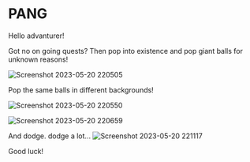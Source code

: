 # PANG

Hello advanturer!

Got no on going quests? 
Then pop into existence and pop giant balls for unknown reasons!

![Screenshot 2023-05-20 220505](https://github.com/Asari87/PANG/assets/105987847/d4a13f96-e28c-4ba7-8d85-4ec692877150)

Pop the same balls in different backgrounds!

![Screenshot 2023-05-20 220550](https://github.com/Asari87/PANG/assets/105987847/32289e7d-26b2-4033-aa60-7551c3646ca5)

![Screenshot 2023-05-20 220659](https://github.com/Asari87/PANG/assets/105987847/7739a05c-e0de-4f38-b2a4-09394930ced5)

And dodge. dodge a lot...
![Screenshot 2023-05-20 221117](https://github.com/Asari87/PANG/assets/105987847/1041364e-f2ab-43a6-80f3-c33e1b898392)

Good luck!
